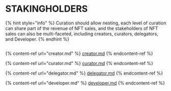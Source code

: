 # STAKINGHOLDERS

{% hint style="info" %}
Curation should allow nesting, each level of curation can share part of the revenue of NFT sales, and the stakeholders of NFT sales can also be multi-faceted, including creators, curators, delegators, and Developer.
{% endhint %}

<figure><img src="https://www.thebards.xyz/static/role_process.a450c4f4.png" alt=""><figcaption></figcaption></figure>

{% content-ref url="creator.md" %}
[creator.md](creator.md)
{% endcontent-ref %}

{% content-ref url="curator.md" %}
[curator.md](curator.md)
{% endcontent-ref %}

{% content-ref url="delegator.md" %}
[delegator.md](delegator.md)
{% endcontent-ref %}

{% content-ref url="developer.md" %}
[developer.md](developer.md)
{% endcontent-ref %}
